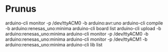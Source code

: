 # Prunus
arduino-cli monitor -p /dev/ttyACM0 -b arduino:avr:uno
arduino-cli compile -b arduino:renesas_uno:minima
arduino-cli board list
arduino-cli upload -b arduino:renesas_uno:minima
arduino-cli monitor -p /dev/ttyACM0 -b arduino:renesas_uno:minima
arduino-cli monitor -p /dev/ttyACM1 -b arduino:renesas_uno:minima
arduino-cli lib list

